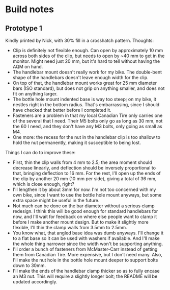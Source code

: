 # Build notes

## Prototype 1

Kindly printed by Nick, with 30% fill in a crosshatch pattern.  Thoughts:

* Clip is definitely not flexible enough.  Can open by approximately 10 mm
  across both sides of the clip, but needs to open by ~40 mm to get in the
  monitor.  Might need just 20 mm, but it's hard to tell without having the AQM
  on hand.
* The handlebar mount doesn't really work for my bike.  The double-bent shape
  of the handlebars doesn't leave enough width for the clip.
* On top of that, the handlebar mount works great for 25 mm diameter bars (ISO
  standard), but does not grip on anything smaller, and does not fit on anything
  larger.
* The bottle hole mount indented base is way too steep; on my bike, it nestles
  right in the bottom radius.  That's embarrassing, since I should have checked
  that better before I completed it.
* Fasteners are a problem in that my local Canadian Tire only carries one of
  the several that I need.  Their M5 bolts only go as long as 30 mm, not the 60
  I need, and they don't have any M3 bolts, only going as small as M4.
* One more: the recess for the nut in the handlebar clip is too shallow to hold
  the nut permanently, making it susceptible to being lost.

Things I can do to improve these:

* First, thin the clip walls from 4 mm to 2.5; the area moment should decrease
  linearly, and deflection should be inversely proportional to that, bringing
  deflection to 16 mm.  For the rest, I'll open up the ends of the clip by
  another 20 mm (10 mm per side), giving a total of 36 mm, which is close
  enough, right?
* I'll lengthen it by about 3mm for now.  I'm not too concerned with my own
  bike, since I want to use the bottle hole mount anyways, but some extra space
  might be useful in the future.
* Not much can be done on the bar diameter without a serious clamp redesign.
  I think this will be good enough for standard handlebars for now, and I'll
  wait for feedback on where else people want to clamp it before I make another
  mount design.  But to make it slightly more flexible, I'll thin the clamp
  walls from 3.5mm to 2.5mm.
* You know what, that angled base idea was dumb anyways.  I'll change it to a
  flat base so it can be used with washers if available.  And I'll make the
  whole thing narrower since the width won't be supporting anything.
* I'll order a bunch of fasteners from McMaster-Carr instead of getting them
  from Canadian Tire.  More expensive, but I don't need many.  Also, I'll make
  the nut hole in the bottle hole mount deeper to support bolts down to 30mm.
* I'll make the ends of the handlebar clamp thicker so as to fully encase an M3
  nut.  This will require a slightly longer bolt; the README will be updated
  accordingly.
